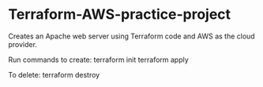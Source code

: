# Terraform-AWS-practice-project
Creates an Apache web server using Terraform code and AWS as the cloud provider.

Run commands to create:
terraform init
terraform apply

To delete:
terraform destroy
